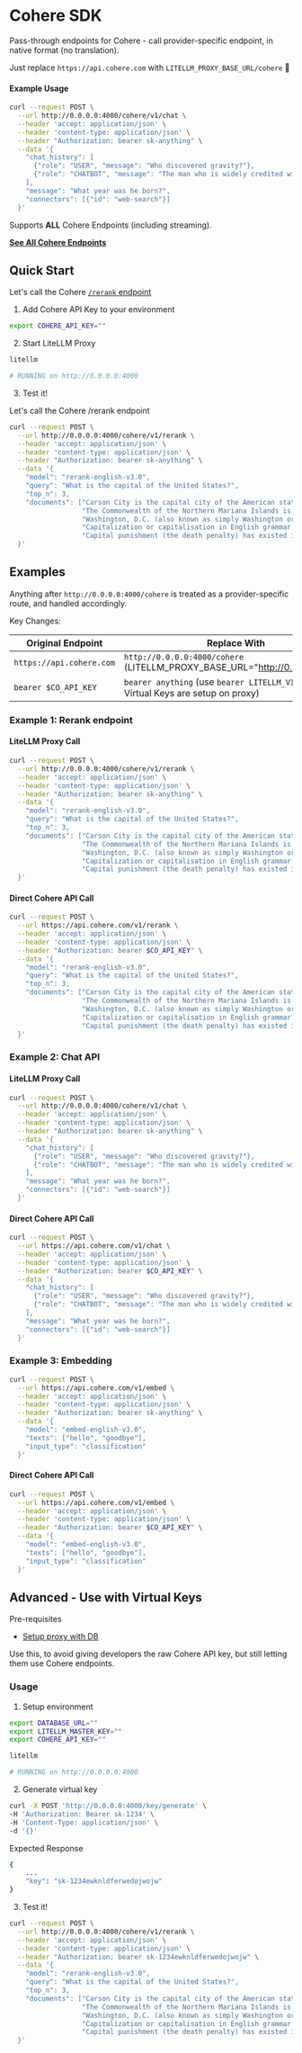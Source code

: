 # Cohere SDK

Pass-through endpoints for Cohere - call provider-specific endpoint, in native format (no translation).

Just replace `https://api.cohere.com` with `LITELLM_PROXY_BASE_URL/cohere` 🚀

#### **Example Usage**
```bash
curl --request POST \
  --url http://0.0.0.0:4000/cohere/v1/chat \
  --header 'accept: application/json' \
  --header 'content-type: application/json' \
  --header "Authorization: bearer sk-anything" \
  --data '{
    "chat_history": [
      {"role": "USER", "message": "Who discovered gravity?"},
      {"role": "CHATBOT", "message": "The man who is widely credited with discovering gravity is Sir Isaac Newton"}
    ],
    "message": "What year was he born?",
    "connectors": [{"id": "web-search"}]
  }'
```

Supports **ALL** Cohere Endpoints (including streaming).

[**See All Cohere Endpoints**](https://docs.cohere.com/reference/chat)

## Quick Start

Let's call the Cohere [`/rerank` endpoint](https://docs.cohere.com/reference/rerank)

1. Add Cohere API Key to your environment 

```bash
export COHERE_API_KEY=""
```

2. Start LiteLLM Proxy 

```bash
litellm

# RUNNING on http://0.0.0.0:4000
```

3. Test it! 

Let's call the Cohere /rerank endpoint

```bash
curl --request POST \
  --url http://0.0.0.0:4000/cohere/v1/rerank \
  --header 'accept: application/json' \
  --header 'content-type: application/json' \
  --header "Authorization: bearer sk-anything" \
  --data '{
    "model": "rerank-english-v3.0",
    "query": "What is the capital of the United States?",
    "top_n": 3,
    "documents": ["Carson City is the capital city of the American state of Nevada.",
                  "The Commonwealth of the Northern Mariana Islands is a group of islands in the Pacific Ocean. Its capital is Saipan.",
                  "Washington, D.C. (also known as simply Washington or D.C., and officially as the District of Columbia) is the capital of the United States. It is a federal district.",
                  "Capitalization or capitalisation in English grammar is the use of a capital letter at the start of a word. English usage varies from capitalization in other languages.",
                  "Capital punishment (the death penalty) has existed in the United States since beforethe United States was a country. As of 2017, capital punishment is legal in 30 of the 50 states."]
  }'
```


## Examples

Anything after `http://0.0.0.0:4000/cohere` is treated as a provider-specific route, and handled accordingly.

Key Changes: 

| **Original Endpoint**                                | **Replace With**                  |
|------------------------------------------------------|-----------------------------------|
| `https://api.cohere.com`          | `http://0.0.0.0:4000/cohere` (LITELLM_PROXY_BASE_URL="http://0.0.0.0:4000")      |
| `bearer $CO_API_KEY`                                 | `bearer anything` (use `bearer LITELLM_VIRTUAL_KEY` if Virtual Keys are setup on proxy)                    |


### **Example 1: Rerank endpoint**

#### LiteLLM Proxy Call 

```bash
curl --request POST \
  --url http://0.0.0.0:4000/cohere/v1/rerank \
  --header 'accept: application/json' \
  --header 'content-type: application/json' \
  --header "Authorization: bearer sk-anything" \
  --data '{
    "model": "rerank-english-v3.0",
    "query": "What is the capital of the United States?",
    "top_n": 3,
    "documents": ["Carson City is the capital city of the American state of Nevada.",
                  "The Commonwealth of the Northern Mariana Islands is a group of islands in the Pacific Ocean. Its capital is Saipan.",
                  "Washington, D.C. (also known as simply Washington or D.C., and officially as the District of Columbia) is the capital of the United States. It is a federal district.",
                  "Capitalization or capitalisation in English grammar is the use of a capital letter at the start of a word. English usage varies from capitalization in other languages.",
                  "Capital punishment (the death penalty) has existed in the United States since beforethe United States was a country. As of 2017, capital punishment is legal in 30 of the 50 states."]
  }'
```

#### Direct Cohere API Call 

```bash
curl --request POST \
  --url https://api.cohere.com/v1/rerank \
  --header 'accept: application/json' \
  --header 'content-type: application/json' \
  --header "Authorization: bearer $CO_API_KEY" \
  --data '{
    "model": "rerank-english-v3.0",
    "query": "What is the capital of the United States?",
    "top_n": 3,
    "documents": ["Carson City is the capital city of the American state of Nevada.",
                  "The Commonwealth of the Northern Mariana Islands is a group of islands in the Pacific Ocean. Its capital is Saipan.",
                  "Washington, D.C. (also known as simply Washington or D.C., and officially as the District of Columbia) is the capital of the United States. It is a federal district.",
                  "Capitalization or capitalisation in English grammar is the use of a capital letter at the start of a word. English usage varies from capitalization in other languages.",
                  "Capital punishment (the death penalty) has existed in the United States since beforethe United States was a country. As of 2017, capital punishment is legal in 30 of the 50 states."]
  }'
```

### **Example 2: Chat API**

#### LiteLLM Proxy Call 

```bash
curl --request POST \
  --url http://0.0.0.0:4000/cohere/v1/chat \
  --header 'accept: application/json' \
  --header 'content-type: application/json' \
  --header "Authorization: bearer sk-anything" \
  --data '{
    "chat_history": [
      {"role": "USER", "message": "Who discovered gravity?"},
      {"role": "CHATBOT", "message": "The man who is widely credited with discovering gravity is Sir Isaac Newton"}
    ],
    "message": "What year was he born?",
    "connectors": [{"id": "web-search"}]
  }'
```

#### Direct Cohere API Call 

```bash
curl --request POST \
  --url https://api.cohere.com/v1/chat \
  --header 'accept: application/json' \
  --header 'content-type: application/json' \
  --header "Authorization: bearer $CO_API_KEY" \
  --data '{
    "chat_history": [
      {"role": "USER", "message": "Who discovered gravity?"},
      {"role": "CHATBOT", "message": "The man who is widely credited with discovering gravity is Sir Isaac Newton"}
    ],
    "message": "What year was he born?",
    "connectors": [{"id": "web-search"}]
  }'
```

### **Example 3: Embedding**


```bash
curl --request POST \
  --url https://api.cohere.com/v1/embed \
  --header 'accept: application/json' \
  --header 'content-type: application/json' \
  --header "Authorization: bearer sk-anything" \
  --data '{
    "model": "embed-english-v3.0",
    "texts": ["hello", "goodbye"],
    "input_type": "classification"
  }'
```

#### Direct Cohere API Call 

```bash
curl --request POST \
  --url https://api.cohere.com/v1/embed \
  --header 'accept: application/json' \
  --header 'content-type: application/json' \
  --header "Authorization: bearer $CO_API_KEY" \
  --data '{
    "model": "embed-english-v3.0",
    "texts": ["hello", "goodbye"],
    "input_type": "classification"
  }'
```


## Advanced - Use with Virtual Keys 

Pre-requisites
- [Setup proxy with DB](../proxy/virtual_keys.md#setup)

Use this, to avoid giving developers the raw Cohere API key, but still letting them use Cohere endpoints.

### Usage

1. Setup environment

```bash
export DATABASE_URL=""
export LITELLM_MASTER_KEY=""
export COHERE_API_KEY=""
```

```bash
litellm

# RUNNING on http://0.0.0.0:4000
```

2. Generate virtual key 

```bash
curl -X POST 'http://0.0.0.0:4000/key/generate' \
-H 'Authorization: Bearer sk-1234' \
-H 'Content-Type: application/json' \
-d '{}'
```

Expected Response 

```bash
{
    ...
    "key": "sk-1234ewknldferwedojwojw"
}
```

3. Test it! 


```bash
curl --request POST \
  --url http://0.0.0.0:4000/cohere/v1/rerank \
  --header 'accept: application/json' \
  --header 'content-type: application/json' \
  --header "Authorization: bearer sk-1234ewknldferwedojwojw" \
  --data '{
    "model": "rerank-english-v3.0",
    "query": "What is the capital of the United States?",
    "top_n": 3,
    "documents": ["Carson City is the capital city of the American state of Nevada.",
                  "The Commonwealth of the Northern Mariana Islands is a group of islands in the Pacific Ocean. Its capital is Saipan.",
                  "Washington, D.C. (also known as simply Washington or D.C., and officially as the District of Columbia) is the capital of the United States. It is a federal district.",
                  "Capitalization or capitalisation in English grammar is the use of a capital letter at the start of a word. English usage varies from capitalization in other languages.",
                  "Capital punishment (the death penalty) has existed in the United States since beforethe United States was a country. As of 2017, capital punishment is legal in 30 of the 50 states."]
  }'
```